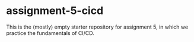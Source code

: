 # assignment-5-cicd
This is the (mostly) empty starter repository for assignment 5, in which we practice the fundamentals of CI/CD.
